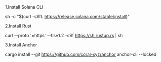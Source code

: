 1.Install Solana CLI

sh -c "$(curl -sSfL https://release.solana.com/stable/install)"


2.Install Rust

curl --proto '=https' --tlsv1.2 -sSf https://sh.rustup.rs | sh

3.Install Anchor

cargo install --git https://github.com/coral-xyz/anchor anchor-cli --locked